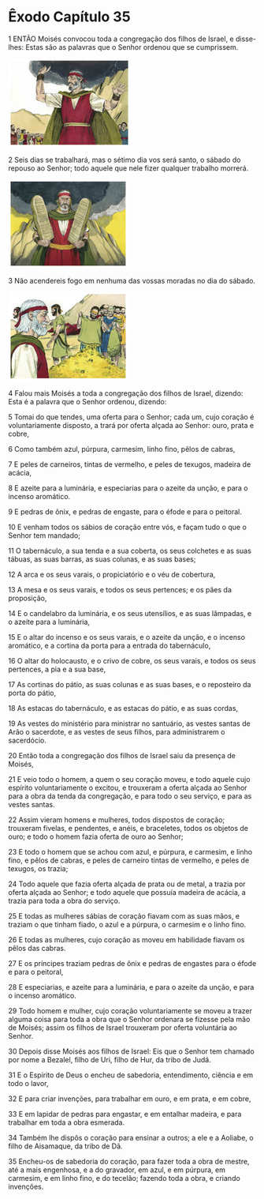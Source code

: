 # Êxodo Capítulo 35

1	ENTÃO Moisés convocou toda a congregação dos filhos de Israel, e disse-lhes: Estas são as palavras que o Senhor ordenou que se cumprissem.

![](.img/02_Ex_35_01_RG.jpg)

2	Seis dias se trabalhará, mas o sétimo dia vos será santo, o sábado do repouso ao Senhor; todo aquele que nele fizer qualquer trabalho morrerá.

![](.img/02_Ex_35_02_RG.jpg)

3	Não acendereis fogo em nenhuma das vossas moradas no dia do sábado.

![](.img/02_Ex_35_03_RG.jpg)

4	Falou mais Moisés a toda a congregação dos filhos de Israel, dizendo: Esta é a palavra que o Senhor ordenou, dizendo:

5	Tomai do que tendes, uma oferta para o Senhor; cada um, cujo coração é voluntariamente disposto, a trará por oferta alçada ao Senhor: ouro, prata e cobre,

6	Como também azul, púrpura, carmesim, linho fino, pêlos de cabras,

7	E peles de carneiros, tintas de vermelho, e peles de texugos, madeira de acácia,

8	E azeite para a luminária, e especiarias para o azeite da unção, e para o incenso aromático.

9	E pedras de ônix, e pedras de engaste, para o éfode e para o peitoral.

10	E venham todos os sábios de coração entre vós, e façam tudo o que o Senhor tem mandado;

11	O tabernáculo, a sua tenda e a sua coberta, os seus colchetes e as suas tábuas, as suas barras, as suas colunas, e as suas bases;

12	A arca e os seus varais, o propiciatório e o véu de cobertura,

13	A mesa e os seus varais, e todos os seus pertences; e os pães da proposição,

14	E o candelabro da luminária, e os seus utensílios, e as suas lâmpadas, e o azeite para a luminária,

15	E o altar do incenso e os seus varais, e o azeite da unção, e o incenso aromático, e a cortina da porta para a entrada do tabernáculo,

16	O altar do holocausto, e o crivo de cobre, os seus varais, e todos os seus pertences, a pia e a sua base,

17	As cortinas do pátio, as suas colunas e as suas bases, e o reposteiro da porta do pátio,

18	As estacas do tabernáculo, e as estacas do pátio, e as suas cordas,

19	As vestes do ministério para ministrar no santuário, as vestes santas de Arão o sacerdote, e as vestes de seus filhos, para administrarem o sacerdócio.

20	Então toda a congregação dos filhos de Israel saiu da presença de Moisés,

21	E veio todo o homem, a quem o seu coração moveu, e todo aquele cujo espírito voluntariamente o excitou, e trouxeram a oferta alçada ao Senhor para a obra da tenda da congregação, e para todo o seu serviço, e para as vestes santas.

22	Assim vieram homens e mulheres, todos dispostos de coração; trouxeram fivelas, e pendentes, e anéis, e braceletes, todos os objetos de ouro; e todo o homem fazia oferta de ouro ao Senhor;

23	E todo o homem que se achou com azul, e púrpura, e carmesim, e linho fino, e pêlos de cabras, e peles de carneiro tintas de vermelho, e peles de texugos, os trazia;

24	Todo aquele que fazia oferta alçada de prata ou de metal, a trazia por oferta alçada ao Senhor; e todo aquele que possuía madeira de acácia, a trazia para toda a obra do serviço.

25	E todas as mulheres sábias de coração fiavam com as suas mãos, e traziam o que tinham fiado, o azul e a púrpura, o carmesim e o linho fino.

26	E todas as mulheres, cujo coração as moveu em habilidade fiavam os pêlos das cabras.

27	E os príncipes traziam pedras de ônix e pedras de engastes para o éfode e para o peitoral,

28	E especiarias, e azeite para a luminária, e para o azeite da unção, e para o incenso aromático.

29	Todo homem e mulher, cujo coração voluntariamente se moveu a trazer alguma coisa para toda a obra que o Senhor ordenara se fizesse pela mão de Moisés; assim os filhos de Israel trouxeram por oferta voluntária ao Senhor.

30	Depois disse Moisés aos filhos de Israel: Eis que o Senhor tem chamado por nome a Bezalel, filho de Uri, filho de Hur, da tribo de Judá.

31	E o Espírito de Deus o encheu de sabedoria, entendimento, ciência e em todo o lavor,

32	E para criar invenções, para trabalhar em ouro, e em prata, e em cobre,

33	E em lapidar de pedras para engastar, e em entalhar madeira, e para trabalhar em toda a obra esmerada.

34	Também lhe dispôs o coração para ensinar a outros; a ele e a Aoliabe, o filho de Aisamaque, da tribo de Dã.

35	Encheu-os de sabedoria do coração, para fazer toda a obra de mestre, até a mais engenhosa, e a do gravador, em azul, e em púrpura, em carmesim, e em linho fino, e do tecelão; fazendo toda a obra, e criando invenções.

